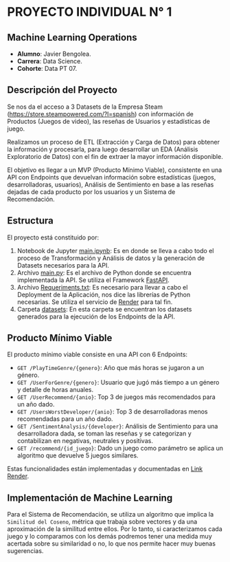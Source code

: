 # PROYECTO INDIVIDUAL N° 1

## Machine Learning Operations

* **Alumno**: Javier Bengolea.
* **Carrera**: Data Science.
* **Cohorte**: Data PT 07.

## Descripción del Proyecto

Se nos da el acceso a 3 Datasets de la Empresa Steam (https://store.steampowered.com/?l=spanish) con información de Productos (Juegos de video), las reseñas de Usuarios y estadísticas de juego.

Realizamos un proceso de ETL (Extracción y Carga de Datos) para obtener la información y procesarla, para luego desarrollar un EDA (Análisis Exploratorio de Datos) con el fin de extraer la mayor información disponible.

El objetivo es llegar a un MVP (Producto Mínimo Viable), consistente en una API con Endpoints que devuelvan información sobre estadísticas (juegos, desarrolladoras, usuarios), Análisis de Sentimiento en base a las reseñas dejadas de cada producto por los usuarios y un Sistema de Recomendación.

## Estructura

El proyecto está constituido por:

1. Notebook de Jupyter [main.ipynb](https://github.com/javierbengolea/PI_ML_OPS/blob/master/main.ipynb): Es en donde se lleva a cabo todo el proceso de Transformación y Análisis de datos y la generación de Datasets necesarios para la API.
2. Archivo [main.py](https://github.com/javierbengolea/PI_ML_OPS/blob/master/main.py): Es el archivo de Python donde se encuentra implementada la API. Se utiliza el Framework [FastAPI](https://fastapi.tiangolo.com/).
3. Archivo [Requeriments.txt](https://github.com/javierbengolea/PI_ML_OPS/blob/master/requirements.txt): Es necesario para llevar a cabo el Deployment de la Aplicación, nos dice las librerías de Python necesarias. Se utiliza el servicio de [Render](https://render.com/) para tal fin.
4. Carpeta [datasets](https://github.com/javierbengolea/PI_ML_OPS/tree/master/datasets): En esta carpeta se encuentran los datasets generados para la ejecución de los Endpoints de la API.

## Producto Mínimo Viable

El producto mínimo viable consiste en una API con 6 Endpoints:

* ```GET /PlayTimeGenre/{genero}```: Año que más horas se jugaron a un género.
* ```GET /UserForGenre/{genero}```: Usuario que jugó más tiempo a un género y detalle de horas anuales.
* ```GET /UserRecommend/{anio}```: Top 3 de juegos más recomendados para un año dado.
* ```GET /UsersWorstDeveloper/{anio}```: Top 3 de desarrolladoras menos recomendadas para un año dado.
* ```GET /SentimentAnalysis/{developer}```: Análisis de Sentimiento para una desarrolladora dada, se toman las reseñas y se categorizan y contabilizan en negativas, neutrales y positivas.
* ```GET /recommend/{id_juego}```: Dado un juego como parámetro se aplica un algoritmo que devuelve 5 juegos similares.

Estas funcionalidades están implementadas y documentadas en [Link Render](https://pi-ml-ops-b4cf.onrender.com/docs).

## Implementación de Machine Learning

Para el Sistema de Recomendación, se utiliza un algoritmo que implica la `Similitud del Coseno`, métrica que trabaja sobre vectores y da una aproximación de la similitud entre ellos. Por lo tanto, si caracterizamos cada juego y lo comparamos con los demás podremos tener una medida muy acertada sobre su similaridad o no, lo que nos permite hacer muy buenas sugerencias.







